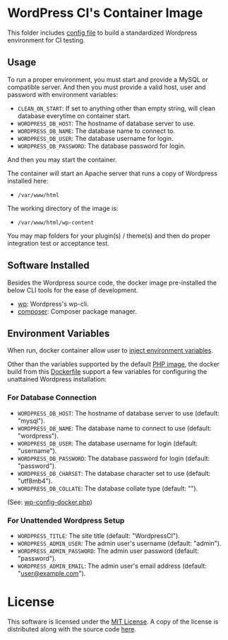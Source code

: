 # WordPress CI's Container Image

This folder includes [config file](Dockerfile) to build a standardized Wordpress environment
for CI testing.

## Usage

To run a proper environment, you must start and provide a MySQL or compatible server. And then
you must provide a valid host, user and password with environment variables:

- `CLEAN_ON_START`: If set to anything other than empty string, will clean database everytime on container start.
- `WORDPRESS_DB_HOST`: The hostname of database server to use.
- `WORDPRESS_DB_NAME`: The database name to connect to.
- `WORDPRESS_DB_USER`: The database username for login.
- `WORDPRESS_DB_PASSWORD`: The database password for login.

And then you may start the container.

The container will start an Apache server that runs a copy of Wordpress installed here:

- `/var/www/html`

The working directory of the image is:

- `/var/www/html/wp-content`

You may map folders for your plugin(s) / theme(s) and then do proper integration test or acceptance
test.

## Software Installed

Besides the Wordpress source code, the docker image pre-installed the below CLI tools for the ease
of development.

- [wp](https://wp-cli.org/): Wordpress's wp-cli.
- [composer](https://getcomposer.org): Composer package manager.

## Environment Variables

When run, docker container allow user to [inject environment variables](https://docs.docker.com/reference/cli/docker/container/run/#env).

Other than the variables supported by the default [PHP image](https://hub.docker.com/_/php),
the docker build from this [Dockerfile](Dockerfile) support a few variables for configuring the
unattained Wordpress installation:

### For Database Connection

- `WORDPRESS_DB_HOST`: The hostname of database server to use (default: "mysql").
- `WORDPRESS_DB_NAME`: The database name to connect to use (default: "wordpress").
- `WORDPRESS_DB_USER`: The database username for login (default: "username").
- `WORDPRESS_DB_PASSWORD`: The database password for login (default: "password").
- `WORDPRESS_DB_CHARSET`: The database character set to use (default: "utf8mb4").
- `WORDPRESS_DB_COLLATE`: The database collate type (default: "").

(See: [wp-config-docker.php](wp-config-docker.php))

### For Unattended Wordpress Setup

- `WORDPRESS_TITLE`: The site title (default: "WordpressCI").
- `WORDPRESS_ADMIN_USER`: The admin user's username (default: "admin").
- `WORDPRESS_ADMIN_PASSWORD`: The admin user password (default: "password").
- `WORDPRESS_ADMIN_EMAIL`: The admin user's email address (default: "user@example.com").

# License

This software is licensed under the [MIT License](https://mit-license.org). A copy of the license
is distributed along with the source code [here](../LICENSE.md).
